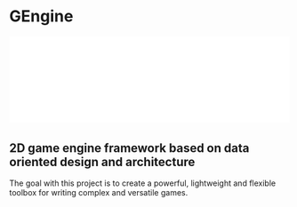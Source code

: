 # GEngine

![Logo](./page/GEngine-logo/GEngine-logos_transparent.png)
## 2D game engine framework based on data oriented design and architecture
The goal with this project is to create a powerful, lightweight and flexible toolbox
for writing complex and versatile games.

